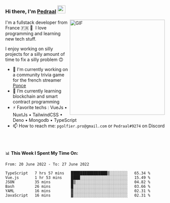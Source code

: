 ### Hi there, I'm <a href="https://pedraal.dev" target="_blank">Pedraal</a> <img src="https://media.giphy.com/media/hvRJCLFzcasrR4ia7z/giphy.gif" width="25px">
<img align="right" alt="GIF" src="https://pedraal.dev/avatar.png" width="300" height="300" />

I'm a fullstack developer from France 🇫🇷 🥖 &nbsp;I love programming and learning new
tech stuff.

I enjoy working on silly projects for a silly amount of time to fix a silly problem 🙃

- 🔭  I'm currently working on a community trivia game for the french streamer <a href="https://twitch.tv/ponce" target="_blank">Ponce</a>
- 🌱 I’m currently learning blockchain and smart contract programming
- ⚡ Favorite techs : VueJs &bull; NuxtJs &bull; TailwindCSS &bull; Deno &bull; Mongodb &bull; TypeScript
- 📫 How to reach me: `pgolfier.pro@gmail.com` or `Pedraal#9274` on Discord

<br>
<br>

📊 **This Week I Spent My Time On:**
<!--START_SECTION:waka-->

```text
From: 20 June 2022 - To: 27 June 2022

TypeScript   7 hrs 57 mins   ████████████████▒░░░░░░░░   65.34 %
Vue.js       1 hr 53 mins    ████░░░░░░░░░░░░░░░░░░░░░   15.49 %
JSON         35 mins         █▒░░░░░░░░░░░░░░░░░░░░░░░   04.82 %
Bash         26 mins         █░░░░░░░░░░░░░░░░░░░░░░░░   03.66 %
YAML         16 mins         ▓░░░░░░░░░░░░░░░░░░░░░░░░   02.31 %
JavaScript   16 mins         ▓░░░░░░░░░░░░░░░░░░░░░░░░   02.31 %
```

<!--END_SECTION:waka-->
